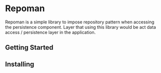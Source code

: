 # Repoman

Repoman is a simple library to impose repository pattern
when accessing the persistence component. Layer that using this library would be
act data access / persistence layer in the application.

## Getting Started


## Installing


